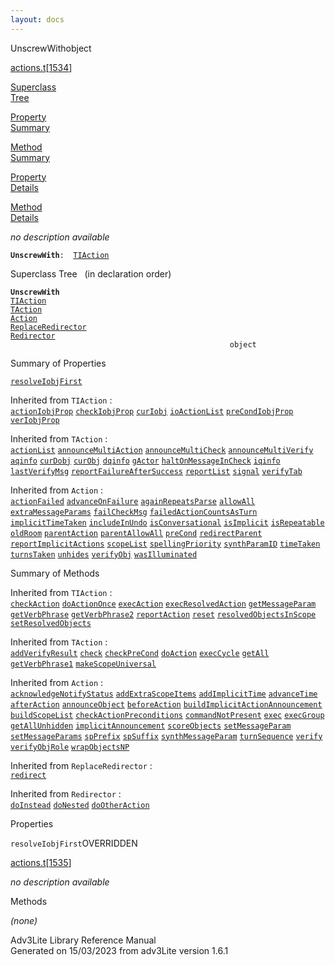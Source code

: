 ```yaml
---
layout: docs
---
```

<span class="title">UnscrewWith</span><span class="type">object</span>

[actions.t](../file/actions.t.html)\[[1534](../source/actions.t.html#1534)\]

[Superclass  
Tree](#_SuperClassTree_)

[Property  
Summary](#_PropSummary_)

[Method  
Summary](#_MethodSummary_)

[Property  
Details](#_Properties_)

[Method  
Details](#_Methods_)



*no description available*

**`UnscrewWith`**` :   `[`TIAction`](../object/TIAction.html)



<span id="_SuperClassTree_"></span>



<span class="hdln">Superclass Tree</span>   (in declaration order)



**`UnscrewWith`**  
[`TIAction`](../object/TIAction.html)  
[`TAction`](../object/TAction.html)  
[`Action`](../object/Action.html)  
[`ReplaceRedirector`](../object/ReplaceRedirector.html)  
[`Redirector`](../object/Redirector.html)  
`                                                 object`  
<span id="_PropSummary_"></span>



<span class="hdln">Summary of Properties</span>  



[`resolveIobjFirst`](#resolveIobjFirst)

Inherited from `TIAction` :  
[`actionIobjProp`](../object/TIAction.html#actionIobjProp) [`checkIobjProp`](../object/TIAction.html#checkIobjProp) [`curIobj`](../object/TIAction.html#curIobj) [`ioActionList`](../object/TIAction.html#ioActionList) [`preCondIobjProp`](../object/TIAction.html#preCondIobjProp) [`verIobjProp`](../object/TIAction.html#verIobjProp)

Inherited from `TAction` :  
[`actionList`](../object/TAction.html#actionList) [`announceMultiAction`](../object/TAction.html#announceMultiAction) [`announceMultiCheck`](../object/TAction.html#announceMultiCheck) [`announceMultiVerify`](../object/TAction.html#announceMultiVerify) [`aqinfo`](../object/TAction.html#aqinfo) [`curDobj`](../object/TAction.html#curDobj) [`curObj`](../object/TAction.html#curObj) [`dqinfo`](../object/TAction.html#dqinfo) [`gActor`](../object/TAction.html#gActor) [`haltOnMessageInCheck`](../object/TAction.html#haltOnMessageInCheck) [`iqinfo`](../object/TAction.html#iqinfo) [`lastVerifyMsg`](../object/TAction.html#lastVerifyMsg) [`reportFailureAfterSuccess`](../object/TAction.html#reportFailureAfterSuccess) [`reportList`](../object/TAction.html#reportList) [`signal`](../object/TAction.html#signal) [`verifyTab`](../object/TAction.html#verifyTab)

Inherited from `Action` :  
[`actionFailed`](../object/Action.html#actionFailed) [`advanceOnFailure`](../object/Action.html#advanceOnFailure) [`againRepeatsParse`](../object/Action.html#againRepeatsParse) [`allowAll`](../object/Action.html#allowAll) [`extraMessageParams`](../object/Action.html#extraMessageParams) [`failCheckMsg`](../object/Action.html#failCheckMsg) [`failedActionCountsAsTurn`](../object/Action.html#failedActionCountsAsTurn) [`implicitTimeTaken`](../object/Action.html#implicitTimeTaken) [`includeInUndo`](../object/Action.html#includeInUndo) [`isConversational`](../object/Action.html#isConversational) [`isImplicit`](../object/Action.html#isImplicit) [`isRepeatable`](../object/Action.html#isRepeatable) [`oldRoom`](../object/Action.html#oldRoom) [`parentAction`](../object/Action.html#parentAction) [`parentAllowAll`](../object/Action.html#parentAllowAll) [`preCond`](../object/Action.html#preCond) [`redirectParent`](../object/Action.html#redirectParent) [`reportImplicitActions`](../object/Action.html#reportImplicitActions) [`scopeList`](../object/Action.html#scopeList) [`spellingPriority`](../object/Action.html#spellingPriority) [`synthParamID`](../object/Action.html#synthParamID) [`timeTaken`](../object/Action.html#timeTaken) [`turnsTaken`](../object/Action.html#turnsTaken) [`unhides`](../object/Action.html#unhides) [`verifyObj`](../object/Action.html#verifyObj) [`wasIlluminated`](../object/Action.html#wasIlluminated)





<span id="_MethodSummary_"></span>



<span class="hdln">Summary of Methods</span>  





Inherited from `TIAction` :  
[`checkAction`](../object/TIAction.html#checkAction) [`doActionOnce`](../object/TIAction.html#doActionOnce) [`execAction`](../object/TIAction.html#execAction) [`execResolvedAction`](../object/TIAction.html#execResolvedAction) [`getMessageParam`](../object/TIAction.html#getMessageParam) [`getVerbPhrase`](../object/TIAction.html#getVerbPhrase) [`getVerbPhrase2`](../object/TIAction.html#getVerbPhrase2) [`reportAction`](../object/TIAction.html#reportAction) [`reset`](../object/TIAction.html#reset) [`resolvedObjectsInScope`](../object/TIAction.html#resolvedObjectsInScope) [`setResolvedObjects`](../object/TIAction.html#setResolvedObjects)

Inherited from `TAction` :  
[`addVerifyResult`](../object/TAction.html#addVerifyResult) [`check`](../object/TAction.html#check) [`checkPreCond`](../object/TAction.html#checkPreCond) [`doAction`](../object/TAction.html#doAction) [`execCycle`](../object/TAction.html#execCycle) [`getAll`](../object/TAction.html#getAll) [`getVerbPhrase1`](../object/TAction.html#getVerbPhrase1) [`makeScopeUniversal`](../object/TAction.html#makeScopeUniversal)

Inherited from `Action` :  
[`acknowledgeNotifyStatus`](../object/Action.html#acknowledgeNotifyStatus) [`addExtraScopeItems`](../object/Action.html#addExtraScopeItems) [`addImplicitTime`](../object/Action.html#addImplicitTime) [`advanceTime`](../object/Action.html#advanceTime) [`afterAction`](../object/Action.html#afterAction) [`announceObject`](../object/Action.html#announceObject) [`beforeAction`](../object/Action.html#beforeAction) [`buildImplicitActionAnnouncement`](../object/Action.html#buildImplicitActionAnnouncement) [`buildScopeList`](../object/Action.html#buildScopeList) [`checkActionPreconditions`](../object/Action.html#checkActionPreconditions) [`commandNotPresent`](../object/Action.html#commandNotPresent) [`exec`](../object/Action.html#exec) [`execGroup`](../object/Action.html#execGroup) [`getAllUnhidden`](../object/Action.html#getAllUnhidden) [`implicitAnnouncement`](../object/Action.html#implicitAnnouncement) [`scoreObjects`](../object/Action.html#scoreObjects) [`setMessageParam`](../object/Action.html#setMessageParam) [`setMessageParams`](../object/Action.html#setMessageParams) [`spPrefix`](../object/Action.html#spPrefix) [`spSuffix`](../object/Action.html#spSuffix) [`synthMessageParam`](../object/Action.html#synthMessageParam) [`turnSequence`](../object/Action.html#turnSequence) [`verify`](../object/Action.html#verify) [`verifyObjRole`](../object/Action.html#verifyObjRole) [`wrapObjectsNP`](../object/Action.html#wrapObjectsNP)

Inherited from `ReplaceRedirector` :  
[`redirect`](../object/ReplaceRedirector.html#redirect)

Inherited from `Redirector` :  
[`doInstead`](../object/Redirector.html#doInstead) [`doNested`](../object/Redirector.html#doNested) [`doOtherAction`](../object/Redirector.html#doOtherAction)

<span id="_Properties_"></span>



<span class="hdln">Properties</span>  



<span id="resolveIobjFirst"></span>

`resolveIobjFirst`<span class="rem">OVERRIDDEN</span>

[actions.t](../file/actions.t.html)\[[1535](../source/actions.t.html#1535)\]



*no description available*



<span id="_Methods_"></span>



<span class="hdln">Methods</span>  



*(none)*



Adv3Lite Library Reference Manual  
Generated on 15/03/2023 from adv3Lite version 1.6.1


